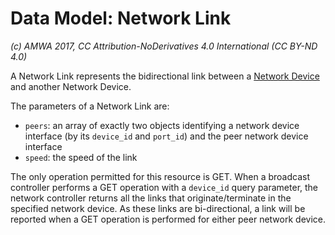 # Data Model: Network Link

_(c) AMWA 2017, CC Attribution-NoDerivatives 4.0 International (CC BY-ND 4.0)_

A Network Link represents the bidirectional link between a [Network Device](3.3.%20Data%20Model%20-%20Network%20Device.md) and another Network Device.

The parameters of a Network Link are:

* `peers`: an array of exactly two objects identifying a network device interface (by its `device_id` and `port_id`) and the peer network device interface
* `speed`: the speed of the link

The only operation permitted for this resource is GET. When a broadcast controller performs a GET operation with a `device_id` query parameter, the network controller returns all the links that originate/terminate in the specified network device.
As these links are bi-directional, a link will be reported when a GET operation is performed for either peer network device.
